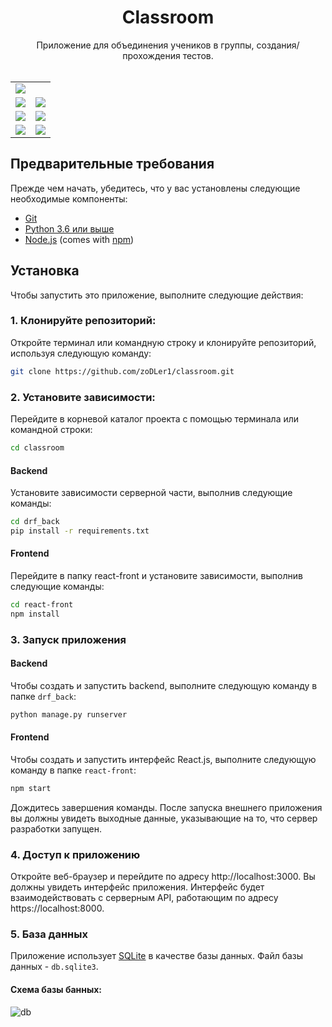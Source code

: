 <p align="center">
<h1 align="center">Classroom</h1>
<div align="center">Приложение для объединения учеников в группы, создания/прохождения тестов.</div>
<br/>

<table>
  <tbody>
  <tr>
    <td colspan="2">
        <img src="https://github.com/zoDLer1/classroom/assets/88045849/625506de-2b06-41ab-ba1d-75e25ebdf6ce" />
    </td>
  </tr>
    <tr>
        <td>
            <img src="https://github.com/zoDLer1/classroom/assets/88045849/a150d04d-9313-4246-99dc-5f3f2ba48cfd">
        </td>
        <td>
            <img src="https://github.com/zoDLer1/classroom/assets/88045849/5f4b0e8b-5986-47bc-919e-77faf5c77849">
        </td>
    </tr>
    <tr>
        <td>
            <img src="https://github.com/zoDLer1/classroom/assets/88045849/b09436b8-5568-4a78-95b2-59dd57c7b22e">
        </td>
        <td>
            <img src="https://github.com/zoDLer1/classroom/assets/88045849/08210172-ffc7-436c-9c4d-65d4ac17922e">
        </td>
    </tr>
    <tr>
        <td>
            <img src="https://github.com/zoDLer1/classroom/assets/88045849/47cbcc85-d26b-48aa-84c1-2f173597c202">
        </td>
        <td>
            <img src="https://github.com/zoDLer1/classroom/assets/88045849/313d3f86-ac6b-4f02-94e4-28a8bd2551fb">
        </td>
    </tr>

  </tbody>
</table>
</p>




## Предварительные требования
Прежде чем начать, убедитесь, что у вас установлены следующие необходимые компоненты:
- [Git](https://git-scm.com/downloads)
- [Python 3.6 или выше](https://www.python.org/downloads/)
- [Node.js](https://nodejs.org/en/download) (comes with [npm](https://www.npmjs.com))
## Установка
Чтобы запустить это приложение, выполните следующие действия:
### 1. Клонируйте репозиторий:
Откройте терминал или командную строку и клонируйте репозиторий, используя  следующую команду:
```bash
git clone https://github.com/zoDLer1/classroom.git
```
### 2. Установите зависимости:
Перейдите в корневой каталог проекта с помощью терминала или командной строки:
```bash
cd classroom
```
#### Backend
Установите зависимости серверной части, выполнив следующие команды:
```bash
cd drf_back
pip install -r requirements.txt
```
#### Frontend
Перейдите в папку react-front и установите зависимости, выполнив следующие команды:
```bash
cd react-front
npm install
```

### 3. Запуск приложения
#### Backend
Чтобы создать и запустить backend, выполните следующую команду в папке `drf_back`:
```bash
python manage.py runserver
```
#### Frontend
Чтобы создать и запустить интерфейс React.js, выполните следующую команду в папке `react-front`:
```bash
npm start
```
Дождитесь завершения команды. После запуска внешнего приложения вы должны увидеть выходные данные, указывающие на то, что сервер разработки запущен.
### 4. Доступ к приложению
Откройте веб-браузер и перейдите по адресу http://localhost:3000. Вы должны увидеть интерфейс приложения. Интерфейс будет взаимодействовать с серверным API, работающим по адресу https://localhost:8000.

### 5. База данных
Приложение использует [SQLite](https://www.sqlite.org/) в качестве базы данных. Файл базы данных - `db.sqlite3`.
#### Схема базы банных:
![db](https://github.com/zoDLer1/classroom/assets/88045849/45f54a83-d5f3-4ef4-aa03-d0359c544986)
